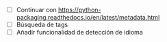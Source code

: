 - [ ] Continuar con https://python-packaging.readthedocs.io/en/latest/metadata.html
- [ ] Búsqueda de tags
- [ ] Añadir funcionalidad de detección de idioma 
